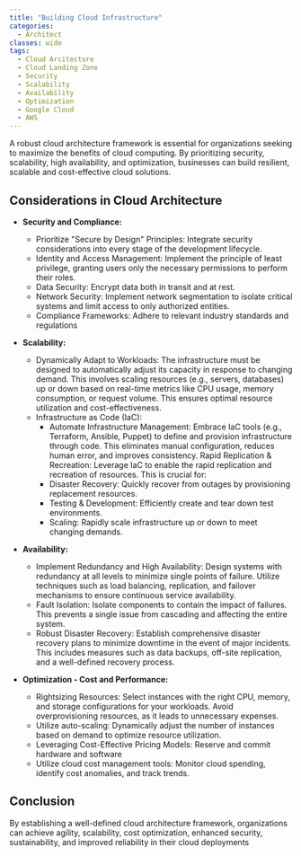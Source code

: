 ```yaml
---
title: "Building Cloud Infrastructure"
categories:
  - Architect
classes: wide
tags:
  - Cloud Arcitecture
  - Cloud Landing Zone
  - Security
  - Scalability
  - Availability
  - Optimization
  - Google Cloud
  - AWS
---
```

A robust cloud architecture framework is essential for organizations seeking to maximize the benefits of cloud computing. By prioritizing security, scalability, high availability, and optimization, businesses can build resilient, scalable and cost-effective cloud solutions.

## Considerations in Cloud Architecture

* **Security and Compliance:**
  * Prioritize "Secure by Design" Principles: Integrate security considerations into every stage of the development lifecycle.
  * Identity and Access Management: Implement the principle of least privilege, granting users only the necessary permissions to perform their roles.
  * Data Security: Encrypt data both in transit and at rest.
  * Network Security: Implement network segmentation to isolate critical systems and limit access to only authorized entities.
  * Compliance Frameworks: Adhere to relevant industry standards and regulations
    
* **Scalability:**
  * Dynamically Adapt to Workloads: The infrastructure must be designed to automatically adjust its capacity in response to changing demand. This involves scaling resources (e.g., servers, databases) up or down based on real-time metrics like CPU usage, memory consumption, or request volume. This ensures optimal resource utilization and cost-effectiveness.
  * Infrastructure as Code (IaC):
    * Automate Infrastructure Management: Embrace IaC tools (e.g., Terraform, Ansible, Puppet) to define and provision infrastructure through code. This eliminates manual configuration, reduces human error, and improves consistency.
Rapid Replication & Recreation: Leverage IaC to enable the rapid replication and recreation of resources. This is crucial for:
    * Disaster Recovery: Quickly recover from outages by provisioning replacement resources.
    * Testing & Development: Efficiently create and tear down test environments.
    * Scaling: Rapidly scale infrastructure up or down to meet changing demands.
* **Availability:**
  * Implement Redundancy and High Availability: Design systems with redundancy at all levels to minimize single points of failure. Utilize techniques such as load balancing, replication, and failover mechanisms to ensure continuous service availability.
  * Fault Isolation: Isolate components to contain the impact of failures. This prevents a single issue from cascading and affecting the entire system.
  * Robust Disaster Recovery: Establish comprehensive disaster recovery plans to minimize downtime in the event of major incidents. This includes measures such as data backups, off-site replication, and a well-defined recovery process.
* **Optimization - Cost and Performance:**
  * Rightsizing Resources: Select instances with the right CPU, memory, and storage configurations for your workloads. Avoid overprovisioning resources, as it leads to unnecessary expenses.   
  * Utilize auto-scaling: Dynamically adjust the number of instances based on demand to optimize resource utilization.
  * Leveraging Cost-Effective Pricing Models: Reserve and commit hardware and software
  * Utilize cloud cost management tools: Monitor cloud spending, identify cost anomalies, and track trends.

## Conclusion 
By establishing a well-defined cloud architecture framework, organizations can achieve agility, scalability, cost optimization, enhanced security, sustainability, and improved reliability in their cloud deployments
